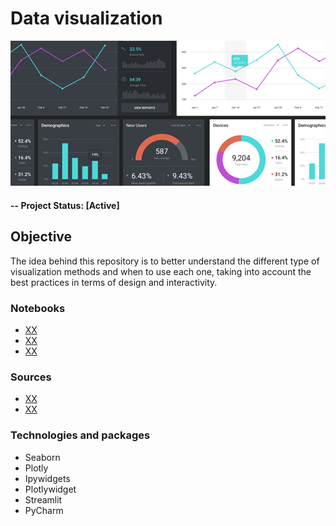 # Data visualization

![alternative text](img/readme_image.jpg)

#### -- Project Status: [Active]

## Objective
The idea behind this repository is to better understand the different type of visualization methods and when to use each one, taking into account the best practices in terms of design and interactivity.

### Notebooks
* [XX](X.ipynb)
* [XX](X.ipynb)
* [XX](X.ipynb)

### Sources
* [XX](X)
* [XX](X)

### Technologies and packages
* Seaborn
* Plotly
* Ipywidgets
* Plotlywidget
* Streamlit
* PyCharm
